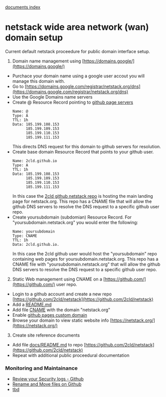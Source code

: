 [documents index](../../)
# netstack wide area network (wan) domain setup

Current default netstack proceedure for public domain interface setup.

1. Domain name management using [https://domains.google/](https://domains.google/)
  - Purchace your domain name using a google user accout you will manage this domain with.
  - Go to [https://domains.google.com/registrar/netstack.org/dns](https://domains.google.com/registrar/netstack.org/dns)
  - Use the Google Domains name servers
  - Create @ Resource Record pointing to [github page servers](https://docs.github.com/en/github/working-with-github-pages/managing-a-custom-domain-for-your-github-pages-site)
    ```
    Name: @ 
    Type: A 
    TTL: 1h 
    Data: 185.199.108.153
          185.199.109.153
          185.199.110.153
          185.199.111.153
    ```
    This directs DNS request for this domain to github servers for resolution.
  - Create base domain Resource Record that points to your github user.  
    ```
    Name: 2cld.github.io 
    Type: A 
    TTL: 1h 
    Data: 185.199.108.153
          185.199.109.153
          185.199.110.153
          185.199.111.153
    ```
    In this case the [2cld github netstack repo](https://github.com/2cld/netstack) is hosting the main landing page for netstack.org.  This repo has a CNAME file that will allow the github DNS servers to resolve the DNS request to a specific github user repo.
  - Create yoursubdomain (subdomian) Resource Record. For "yoursubdomain.netstack.org" you would enter the following:
    ```
    Name: yoursubdomain 
    Type: CNAME
    TTL: 1h 
    Data: 2cld.github.io.
    ```
    In this case the 2cld github user would host the "yoursubdomain" repo containing web pages for yoursubdomain.netstack.org.  This repo has a CNAME file with "yoursubdomain.netstack.org" that will allow the github DNS servers to resolve the DNS request to a specific github user repo.
2. Static Web management using CNAME on a [https://github.com/](https://github.com/) user repo.
  - Login to a github account and create a new repo [https://github.com/2cld/netstack](https://github.com/2cld/netstack)
  - Add a [README.md](https://github.com/2cld/netstack/blob/master/README.md)
  - Add file [CNAME](https://github.com/2cld/netstack/blob/master/CNAME) with the domain "netstack.org"
  - Enable [github pages custom domain](https://docs.github.com/en/github/working-with-github-pages/managing-a-custom-domain-for-your-github-pages-site)
  - Browse your domain to view static website info [https://netstack.org/](https://netstack.org/)
3. Create site reference documents
  - Add file [docs/README.md](https://github.com/2cld/netstack/blob/master/docs/README.md) to repo [https://github.com/2cld/netstack](https://github.com/2cld/netstack)
  - Repeat with additional public proceedural documentation


### Monitoring and Maintainance

- [Review your Security logs - Github](https://docs.github.com/en/github/authenticating-to-github/reviewing-your-security-log)
- [Rename and Move files on Github](https://github.blog/2013-03-15-moving-and-renaming-files-on-github/)
- [tbd]()
